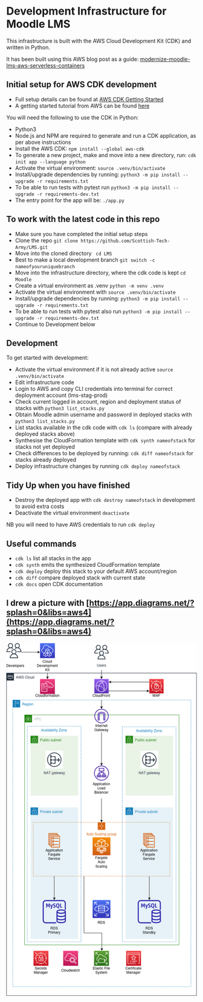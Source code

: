 
# Development Infrastructure for Moodle LMS

This infrastructure is built with the AWS Cloud Development Kit (CDK) and written in Python.

It has been built using this AWS blog post as a guide: [modernize-moodle-lms-aws-serverless-containers](https://aws.amazon.com/blogs/publicsector/modernize-moodle-lms-aws-serverless-containers/)

## Initial setup for AWS CDK development

 * Full setup details can be found at [AWS CDK Getting Started](https://docs.aws.amazon.com/cdk/v2/guide/getting_started.html)
 * A getting started tutorial from AWS can be found [here](https://aws.amazon.com/getting-started/guides/setup-cdk/)

You will need the following to use the CDK in Python:

 * Python3
 * Node.js and NPM are required to generate and run a CDK application, as per above instructions
 * Install the AWS CDK: `npm install --global aws-cdk`
 * To generate a new project, make and move into a new directory, run: `cdk init app --language python`
 * Activate the virtual environment: `source .venv/bin/activate`
 * Install/upgrade dependencies by running: `python3 -m pip install --upgrade -r requirements.txt`
 * To be able to run tests with pytest run `python3 -m pip install --upgrade -r requirements-dev.txt`
 * The entry point for the app will be: `./app.py`

## To work with the latest code in this repo
 * Make sure you have completed the initial setup steps
 * Clone the repo `git clone https://github.com/Scottish-Tech-Army/LMS.git`
 * Move into the cloned directory ` cd LMS`
 * Best to make a local development branch `git switch -c nameofyouruniquebranch`
 * Move into the infrastructure directory, where the cdk code is kept `cd Moodle`
 * Create a virtual environment as .venv `python -m venv .venv`
 * Activate the virtual environment with `source .venv/bin/activate`
 * Install/upgrade dependencies by running: `python3 -m pip install --upgrade -r requirements.txt`
 * To be able to run tests with pytest also run `python3 -m pip install --upgrade -r requirements-dev.txt`
 * Continue to Development below

## Development

To get started with development:

 * Activate the virtual environment if it is not already active `source .venv/bin/activate`
 * Edit infrastructure code
 * Login to AWS and copy CLI credentials into terminal for correct deployment account (lms-stag-prod)
 * Check current logged in account, region and deployment status of stacks with `python3 list_stacks.py`
 * Obtain Moodle admin username and password in deployed stacks with `python3 list_stacks.py`
 * List stacks available in the cdk code with `cdk ls` (compare with already deployed stacks above)
 * Synthesise the CloudFormation template with `cdk synth nameofstack` for stacks not yet deployed
 * Check differences to be deployed by running: `cdk diff nameofstack` for stacks already deployed
 * Deploy infrastructure changes by running `cdk deploy nameofstack`

## Tidy Up when you have finished
 * Destroy the deployed app with `cdk destroy nameofstack` in development to avoid extra costs
 * Deactivate the virtual environment `deactivate`

NB you will need to have AWS credentials to run `cdk deploy`

## Useful commands

 * `cdk ls`          list all stacks in the app
 * `cdk synth`       emits the synthesized CloudFormation template
 * `cdk deploy`      deploy this stack to your default AWS account/region
 * `cdk diff`        compare deployed stack with current state
 * `cdk docs`        open CDK documentation

## I drew a picture with [https://app.diagrams.net/?splash=0&libs=aws4](https://app.diagrams.net/?splash=0&libs=aws4)

![architecture](Arch.drawio.png)


